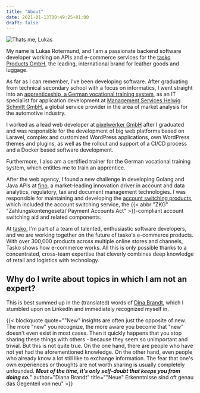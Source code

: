 ```yaml
---
title: "About"
date: 2021-01-13T00:49:25+01:00
draft: false
---
```


<img class="float-right" src="/assets/lukas-rotermund.webp" alt="Thats me, Lukas">

My name is Lukas Rotermund, and I am a passionate backend software developer working on APIs and 
e-commerce services for the [tasko Products GmbH](https://www.tasko.de/), the leading, 
international brand for leather goods and luggage. 

As far as I can remember, I've been developing software. After graduating from technical secondary 
school with a focus on informatics, I went straight into an 
[apprenticeship, a German vocational training system](https://www.bmbf.de/bmbf/en/education/the-german-vocational-training-system/the-german-vocational-training-system_node.html), 
as an IT specialist for application development at 
[Management Services Helwig Schmitt GmbH](https://manserv.de/en/), a global service provider in
the area of market analysis for the automotive industry.

I worked as a lead web developer at [pixelwerker GmbH](https://pixelwerker.de/) after I graduated and 
was responsible for the development of big web platforms based on Laravel, complex and customized
WordPress applications, own WordPress themes and plugins, as well as the rollout and support of
a CI/CD process and a Docker based software development.

Furthermore, I also am a certified trainer for the German vocational training system, which entitles 
me to train an apprentice.

After the web agency, I found a new challenge in developing Golang and Java APIs at
[fino](https://fino.group/), a market-leading innovation driver in account and data analytics,
regulatory, tax and document management technologies. I was responsible for maintaining and
developing the [account switching products](https://kontowechsel.de/), which included the account
switching service, the {{< abbr "ZKG" "Zahlungskontengesetz/ Payment Accounts Act" >}}-compliant
account switching aid and related components.

At [tasko](https://www.tasko.de/), I'm part of a team of talented, enthusiastic software developers,
and we are working together on the future of tasko's e-commerce products. With over 300,000 products
across multiple online stores and channels, Tasko shows how e-commerce works. All this is only 
possible thanks to a concentrated, cross-team expertise that cleverly combines deep knowledge of 
retail and logistics with technology.

## Why do I write about topics in which I am not an expert?

This is best summed up in the (translated) words of
[Dina Brandt](https://www.trotzigermillennial.de/), which I stumbled upon on LinkedIn and
immediately recognized myself in.

{{< blockquote
quote="\"New\" insights are often just the opposite of new. The more \"new\" you recognize, the more aware you become that \"new\" doesn't even exist in most cases. Then it quickly happens that you stop sharing these things with others - because they seem so unimportant and trivial.  But this is not quite true. On the one hand, there are people who have not yet had the aforementioned knowledge. On the other hand, even people who already know a lot still like to exchange information. The fear that one's own experiences or thoughts are not worth sharing is usually completely unfounded. ***Most of the time, it's only self-doubt that keeps you from doing so.***" 
author="Diana Brandt" 
title="\"Neue\" Erkenntnisse sind oft genau das Gegenteil von neu" >}}